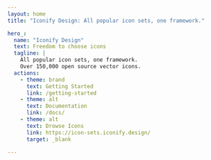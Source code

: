 ```yaml
---
layout: home
title: "Iconify Design: All popular icon sets, one framework."

hero_:
  name: "Iconify Design"
  text: Freedom to choose icons
  tagline: |
    All popular icon sets, one framework.
    Over 150,000 open source vector icons. 
  actions:
    - theme: brand
      text: Getting Started
      link: /getting-started
    - theme: alt
      text: Documentation
      link: /docs/
    - theme: alt
      text: Drowse Icons
      link: https://icon-sets.iconify.design/
      target: _blank

---
```


